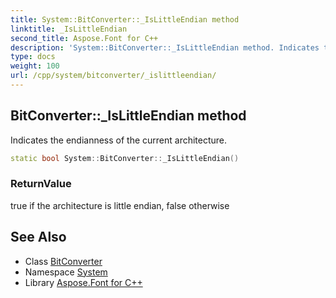 ```yaml
---
title: System::BitConverter::_IsLittleEndian method
linktitle: _IsLittleEndian
second_title: Aspose.Font for C++
description: 'System::BitConverter::_IsLittleEndian method. Indicates the endianness of the current architecture in C++.'
type: docs
weight: 100
url: /cpp/system/bitconverter/_islittleendian/
---
```

## BitConverter::_IsLittleEndian method


Indicates the endianness of the current architecture.

```cpp
static bool System::BitConverter::_IsLittleEndian()
```


### ReturnValue

true if the architecture is little endian, false otherwise

## See Also

* Class [BitConverter](../)
* Namespace [System](../../)
* Library [Aspose.Font for C++](../../../)
